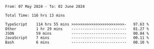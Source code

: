 
<!--START_SECTION:waka-->

```txt
From: 07 May 2024 - To: 02 June 2024

Total Time: 116 hrs 13 mins

TypeScript    114 hrs 55 mins >>>>>>>>>>>>>>>>>>>>>>>>-   97.63 %
Other         1 hr 29 mins    -------------------------   01.27 %
JSON          59 mins         -------------------------   00.84 %
JavaScript    7 mins          -------------------------   00.11 %
Bash          6 mins          -------------------------   00.10 %
```

<!--END_SECTION:waka-->

<!--

### Hi there 👋
**Iam-cesar/Iam-cesar** is a ✨ _special_ ✨ repository because its `README.md` (this file) appears on your GitHub profile.

Here are some ideas to get you started:

- 🔭 I’m currently working on ...
- 🌱 I’m currently learning ...
- 👯 I’m looking to collaborate on ...
- 🤔 I’m looking for help with ...
- 💬 Ask me about ...
- 📫 How to reach me: ...
- 😄 Pronouns: ...
- ⚡ Fun fact: ...
-->
